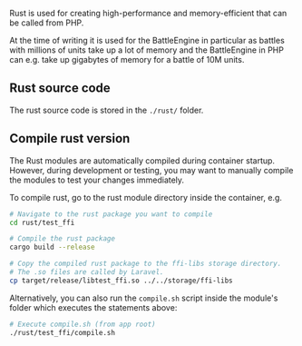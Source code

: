 Rust is used for creating high-performance and memory-efficient that can be called
from PHP.

At the time of writing it is used for the BattleEngine in particular as battles with millions of units
take up a lot of memory and the BattleEngine in PHP can e.g. take up gigabytes of memory for a battle of 10M units.

## Rust source code
The rust source code is stored in the `./rust/` folder.

## Compile rust version
The Rust modules are automatically compiled during container startup. However, during development
or testing, you may want to manually compile the modules to test your changes immediately.

To compile rust, go to the rust module directory inside the container, e.g.

```bash
# Navigate to the rust package you want to compile
cd rust/test_ffi

# Compile the rust package
cargo build --release

# Copy the compiled rust package to the ffi-libs storage directory.
# The .so files are called by Laravel.
cp target/release/libtest_ffi.so ../../storage/ffi-libs
```

Alternatively, you can also run the `compile.sh` script inside the module's folder which executes the statements above:

```bash
# Execute compile.sh (from app root)
./rust/test_ffi/compile.sh
```
